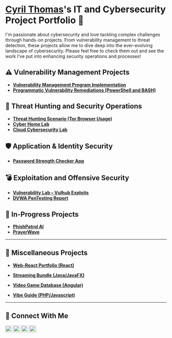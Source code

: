 # <a href="https://www.linkedin.com/in/cyrilkthomas/">Cyril Thomas</a>'s IT and Cybersecurity Project Portfolio 🔐

I'm passionate about cybersecurity and love tackling complex challenges through hands-on projects. From vulnerability management to threat detection, these projects allow me to dive deep into the ever-evolving landscape of cybersecurity. Please feel free to check them out and see the work I’ve put into enhancing security operations and processes!


## ⚠️ Vulnerability Management Projects

- **[Vulnerability Management Program Implementation](https://github.com/cyberwithcyril/vulnerability-management-project)**
- **[Programmatic Vulnerability Remediations (PowerShell and BASH)](https://github.com/cyberwithcyril/ProgrammaticRemediation/tree/main)**

## 🚨 Threat Hunting and Security Operations

- **[Threat Hunting Scenario (Tor Browser Usage)](https://github.com/cyberwithcyril/threat-hunting-scenario-tor)**
- **[Cyber Home Lab](https://github.com/cyberwithcyril/cybersecurity-home-lab)** 
- **[Cloud Cybersecurity Lab](https://github.com/cyberwithcyril/cybersecurity-cloud-lab)**  

 ## 🛡️ Application & Identity Security

- **[Password Strength Checker App](https://github.com/cyberwithcyril/PasswordStrengthChecker)**  

## 💣 Exploitation and Offensive Security

- **[Vulnerability Lab – Vulhub Exploits](https://github.com/cyberwithcyril/VulhubPenTestingReport)**
- **[DVWA PenTesting Report](https://github.com/cyberwithcyril/DVWA-PenTesting-Report)**  

## 🚧 In-Progress Projects

- **[PhishPatrol AI](https://github.com/cyberwithcyril/PhishPatrolAI)**  
- **[PrayerWave]()**
---

## 🧩 Miscellaneous Projects

- **[Web-React Portfolio (React)](https://github.com/cyberwithcyril/CurrentPortfolioReact)**  

- **[Streaming Bundle (Java/JavaFX)](https://github.com/cyberwithcyril/StreamBundleSystemJava)**
- **[Video Game Database (Angular)](https://github.com/cyberwithcyril/ng-video-game-db)**  
- **[Vibe Guide (PHP/Javascript)](https://github.com/cyberwithcyril/Vibe-Guide-Web-Application/blob/main/README.md)**  
 
 
<hr/>

## 🤳 Connect With Me

[<img align="left" alt="___________ | YouTube" width="22px" src="https://cdn.jsdelivr.net/npm/simple-icons@v3/icons/youtube.svg" />][youtube]
[<img align="left" alt="___________ | Twitter" width="22px" src="https://cdn.jsdelivr.net/npm/simple-icons@v3/icons/twitter.svg" />][twitter]
[<img align="left" alt="___________ | LinkedIn" width="22px" src="https://cdn.jsdelivr.net/npm/simple-icons@v3/icons/linkedin.svg" />][linkedin]
[<img align="left" alt="___________ | Instagram" width="22px" src="https://cdn.jsdelivr.net/npm/simple-icons@v3/icons/instagram.svg" />][instagram]

[twitter]: https://twitter.com/___________
[youtube]: https://www.youtube.com/c/___________
[instagram]: https://www.instagram.com/___________
[linkedin]: https://linkedin.com/in/cyrilkthomas

<!--
<img width="35" alt="image" src="https://github.com/user-attachments/assets/2f41c7cd-5ea8-4475-b451-a37161b6c3fb"> 
<img width="35" alt="image" src="https://github.com/user-attachments/assets/77649969-9910-4994-8b96-74a116cfb2a8">

-->
